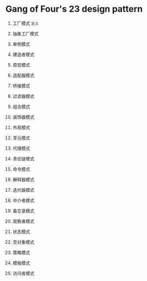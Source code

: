 # Gang of Four's 23 design pattern
1. 工厂模式 `定义`

2. 抽象工厂模式

3. 单例模式

4. 建造者模式

5. 原型模式

6. 适配器模式

7. 桥接模式

8. 过滤器模式
9. 组合模式
10. 装饰器模式
11. 外观模式
12. 享元模式
13. 代理模式
14. 责任链模式
15. 命令模式
16. 解释器模式
17. 迭代器模式
18. 中介者模式
19. 备忘录模式
20. 观察者模式
21. 状态模式
22. 空对象模式
23. 策略模式
24. 模板模式
25. 访问者模式


 
